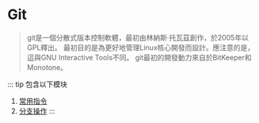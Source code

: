 # Git
> git是一個分散式版本控制軟體，最初由林納斯·托瓦茲創作，於2005年以GPL釋出。
> 最初目的是為更好地管理Linux核心開發而設計。應注意的是，這與GNU Interactive Tools不同。
> git最初的開發動力來自於BitKeeper和Monotone。

::: tip 包含以下模块
1. [常用指令](/tools/git/common.md)
2. [分支操作](/tools/git/branch.md)
:::
